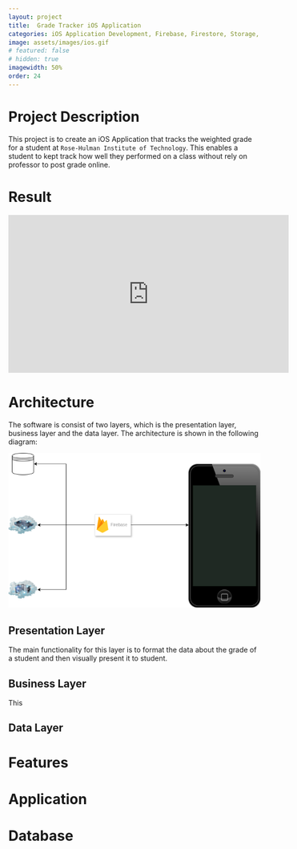 ```yaml
---
layout: project
title:  Grade Tracker iOS Application
categories: iOS Application Development, Firebase, Firestore, Storage, Cloud Function, CRUD, Swift, Storyboard
image: assets/images/ios.gif
# featured: false
# hidden: true
imagewidth: 50%
order: 24
---
```


<!-- iOS Application Development, Firebase, Firestore, Storage, Cloud Function, CRUD -->

# Project Description
This project is to create an iOS Application that tracks the weighted grade for a student at `Rose-Hulman Institute of Technology`. This enables a student to kept track how well they performed on a class without rely on professor to post grade online. 

# Result
<iframe width="560" height="315" src="https://www.youtube.com/embed/GHCMnqXv9Ag?si=3u_7dJ0wV5REJ0S0" title="YouTube video player" frameborder="0" allow="accelerometer; autoplay; clipboard-write; encrypted-media; gyroscope; picture-in-picture; web-share" referrerpolicy="strict-origin-when-cross-origin" allowfullscreen></iframe>

# Architecture

The software is consist of two layers, which is the presentation layer, business layer and the data layer. The architecture is shown in the following diagram:

![](/assets/images/ios_arch.drawio.png)

## Presentation Layer
The main functionality for this layer is to format the data about the grade of a student and then visually present it to student. 

## Business Layer
This 

## Data Layer

# Features

# Application

# Database

